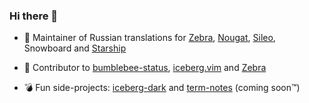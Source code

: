 ### Hi there 👋

<!--
**gkeep/gkeep** is a ✨ _special_ ✨ repository because its `README.md` (this file) appears on your GitHub profile.

Here are some ideas to get you started:

- 🔭 I’m currently working on ...
- 🌱 I’m currently learning ...
- 👯 I’m looking to collaborate on ...
- 🤔 I’m looking for help with ...
- 💬 Ask me about ...
- 📫 How to reach me: ...
- 😄 Pronouns: ...
- ⚡ Fun fact: ...
-->

- 📃 Maintainer of Russian translations for [Zebra](https://getzbra.com/), [Nougat](https://chariz.com/buy/nougat), [Sileo](https://getsileo.app/), Snowboard and [Starship](https://starship.rs/)

- 🔭 Contributor to [bumblebee-status](https://github.com/tobi-wan-kenobi/bumblebee-status), [iceberg.vim](https://github.com/cocopon/iceberg.vim) and [Zebra](https://github.com/wstyres/Zebra)

- 💣 Fun side-projects: [iceberg-dark](https://github.com/gkeep/iceberg-dark) and [term-notes](https://github.com/gkeep/term-notes) (coming soon™)
